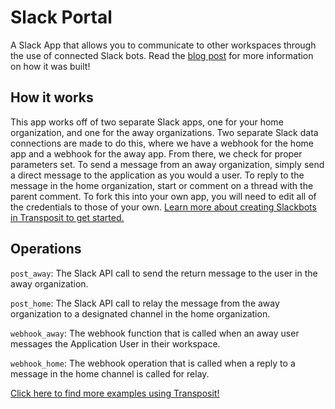 # Slack Portal

A Slack App that allows you to communicate to other workspaces through the use of connected Slack bots. Read the [blog post](https://www.transposit.com/blog/2019.09.17-slack-shared-channels/) for more information on how it was built!

## How it works

This app works off of two separate Slack apps, one for your home organization, and one for the away organizations. Two separate Slack data connections are made to do this, where we have a webhook for the home app and a webhook for the away app. From there, we check for proper parameters set. To send a message from an away organization, simply send a direct message to the application as you would a user. To reply to the message in the home organization, start or comment on a thread with the parent comment. To fork this into your own app, you will need to edit all of the credentials to those of your own. [Learn more about creating Slackbots in Transposit to get started.](https://www.transposit.com/docs/guides/slack/chatbots/)

## Operations

`post_away`: The Slack API call to send the return message to the user in the away organization.

`post_home`: The Slack API call to relay the message from the away organization to a designated channel in the home organization.

`webhook_away`: The webhook function that is called when an away user messages the Application User in their workspace.

`webhook_home`: The webhook operation that is called when a reply to a message in the home channel is called for relay.

[Click here to find more examples using Transposit!](https://www.transposit.com/apps/)
